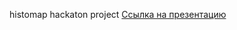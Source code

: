 histomap hackaton project
[Ссылка на презентацию](https://docs.google.com/presentation/d/1g0PQBJqmY3MZPRYtH-5iwEU5-CoTJ7j3doyfDigiOKE/edit?usp=sharing)